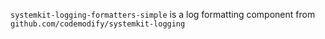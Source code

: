 `systemkit-logging-formatters-simple` is a log formatting component from `github.com/codemodify/systemkit-logging`
